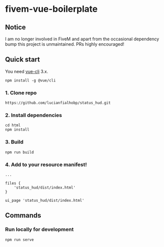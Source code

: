 # fivem-vue-boilerplate
## Notice
I am no longer involved in FiveM and apart from the occasional dependency bump this project is unmaintained. PRs highly encouraged!

## Quick start
You need [vue-cli](https://cli.vuejs.org/) 3.x.
```
npm install -g @vue/cli
```
### 1. Clone repo
```
https://github.com/lucianfialhobp/status_hud.git
```

### 2. Install dependencies
```
cd html
npm install
```

### 3. Build
```
npm run build
```

### 4. Add to your resource manifest!
```
...

files {
    'status_hud/dist/index.html'
}

ui_page 'status_hud/dist/index.html'
```
## Commands
### Run locally for development
```
npm run serve
```

